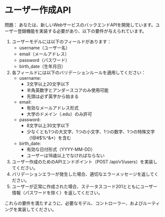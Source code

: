 # ユーザー作成API

問題：
あなたは、新しいWebサービスのバックエンドAPIを開発しています。ユーザー登録機能を実装する必要があり、以下の要件が与えられています。

1. ユーザーモデルには以下のフィールドがあります：
    - username（ユーザー名）
    - email（メールアドレス）
    - password（パスワード）
    - birth_date（生年月日）
2. 各フィールドには以下のバリデーションルールを適用してください：
    - username:
        - 3文字以上20文字以下
        - 半角英数字とアンダースコアのみ使用可能
        - 先頭は必ず英字から始まる
    - email:
        - 有効なメールアドレス形式
        - 大学のドメイン（.edu）のみ許可
    - password:
        - 8文字以上30文字以下
        - 少なくとも1つの大文字、1つの小文字、1つの数字、1つの特殊文字（!@#$%^&*）を含む
    - birth_date:
        - 有効な日付形式（YYYY-MM-DD）
        - ユーザーは18歳以上でなければならない
3. ユーザー作成のためのAPIエンドポイント（POST /api/v1/users）を実装してください。
4. バリデーションエラーが発生した場合、適切なエラーメッセージを返してください。
5. ユーザーが正常に作成された場合、ステータスコード201とともにユーザー情報（パスワードを除く）を返してください。

これらの要件を満たすように、必要なモデル、コントローラー、およびルーティングを実装してください。